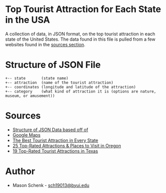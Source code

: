 # Top Tourist Attraction for Each State in the USA
A collection of data, in JSON format, on the top tourist attraction in each state of the United States. The data found in this file is pulled from a few websites found in the [sources section](#sources).

# Structure of JSON File
```
+-- state       (state name)
+-- attraction  (name of the tourist attraction)
+-- coordinates (longitude and latitude of the attraction)
+-- category    (what kind of attraction it is (options are nature, museum, or amusement))
```

# Sources
* [Structure of JSON Data based off of](https://github.com/samayo/country-json/blob/master/src/country-by-abbreviation.json)
* [Google Maps](https://www.google.com/maps)
* [The Best Tourist Attraction in Every State](https://bestlifeonline.com/best-tourist-attraction-every-state/)
* [25 Top-Rated Attractions & Places to Visit in Oregon](https://www.planetware.com/tourist-attractions/oregon-usor.htm)
* [19 Top-Rated Tourist Attractions in Texas](https://www.planetware.com/tourist-attractions/texas-ustx.htm)

# Author
* Mason Schenk - sch19013@byui.edu
